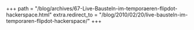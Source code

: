 +++
path = "/blog/archives/67-Live-Bausteln-im-temporaeren-flipdot-hackerspace.html"
extra.redirect_to = "/blog/2010/02/20/live-bausteln-im-temporaren-flipdot-hackerspace/"
+++
